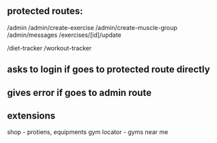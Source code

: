 ## protected routes:

/admin
/admin/create-exercise
/admin/create-muscle-group
/admin/messages
/exercises/[id]/update

/diet-tracker
/workout-tracker

## asks to login if goes to protected route directly
## gives error if goes to admin route

## extensions

shop - protiens, equipments
gym locator - gyms near me